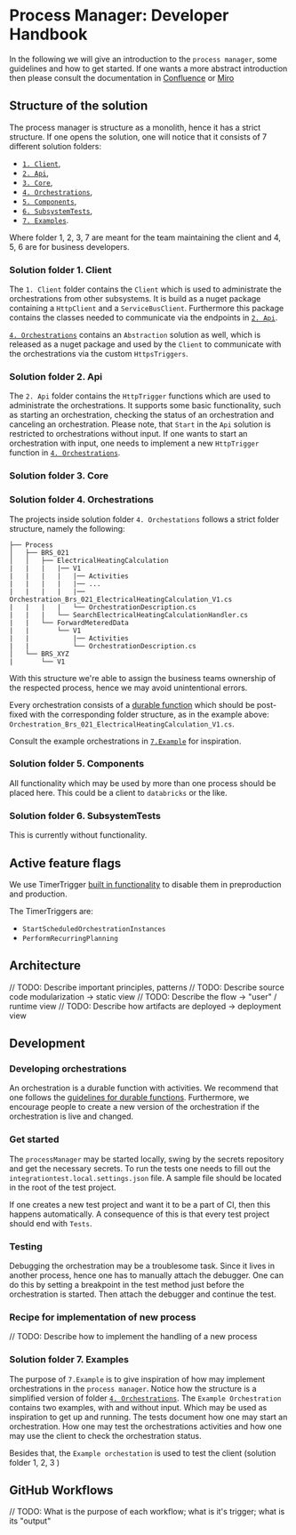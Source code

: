 # Process Manager: Developer Handbook
In the following we will give an introduction to the `process manager`, some guidelines and how to get started.
If one wants a more abstract introduction then please consult the documentation in [Confluence](https://energinet.atlassian.net/wiki/spaces/D3/pages/1126072346/Analyse+og+design+til+PM-22+ProcessManager#ProcessManager-and-framework-design)
or [Miro](https://miro.com/app/board/uXjVLXgfr7o=/)

## Structure of the solution
The process manager is structure as a monolith, hence it has a strict structure.
If one opens the solution, one will notice that it consists of 7 different solution folders:

- [`1. Client`](#solution-folder-1-client),
- [`2. Api`](#solution-folder-2-api),
- [`3. Core`](#solution-folder-3-core),
- [`4. Orchestrations`](#solution-folder-4-orchestrations),
- [`5. Components`](#solution-folder-5-components),
- [`6. SubsystemTests`](#solution-folder-6-subsystemtests),
- [`7. Examples`](#solution-folder-7-examples).

Where folder 1, 2, 3, 7 are meant for the team maintaining the client and  4, 5, 6 are for business developers.


### Solution folder 1. Client

The `1. Client` folder contains the `Client` which is used to administrate the orchestrations from other subsystems.
It is build as a nuget package containing a `HttpClient` and a `ServiceBusClient`.
Furthermore this package contains the classes needed to communicate via the endpoints in [`2. Api`](#solution-folder-2-api).

[`4. Orchestrations`](#solution-folder-4-orchestrations) contains an `Abstraction` solution as well,
which is released as a nuget package and used by the `Client` to communicate with the orchestrations via the custom `HttpsTriggers`.

### Solution folder 2. Api

The `2. Api` folder contains the `HttpTrigger` functions which are used to administrate the orchestrations.
It supports some basic functionality, such as starting an orchestration, checking the status of an orchestration and canceling an orchestration.
Please note, that `Start` in the `Api` solution is restricted to orchestrations without input. 
If one wants to start an orchestration with input, one needs to implement a new `HttpTrigger` function in [`4. Orchestrations`](#solution-folder-4-orchestrations).

### Solution folder 3. Core



### Solution folder 4. Orchestrations

The projects inside solution folder `4. Orchestations` follows a strict folder structure, namely the following:

```text
├── Process
│   ├── BRS_021
│   │   ├── ElectricalHeatingCalculation
|   |   |   |── V1
|   |   |   |   |── Activities
|   |   |   |   |── ...
|   |   |   |   |── Orchestration_Brs_021_ElectricalHeatingCalculation_V1.cs
|   |   |   |   └── OrchestrationDescription.cs
|   |   |   └── SearchElectricalHeatingCalculationHandler.cs
|   |   └── ForwardMeteredData
|   |       └── V1
|   |           |── Activities
|   |           └── OrchestrationDescription.cs
│   └── BRS_XYZ
|       └── V1
```

With this structure we're able to assign the business teams ownership of the respected process,
hence we may avoid unintentional errors.

Every orchestration consists of a [durable function](https://learn.microsoft.com/en-us/azure/azure-functions/durable/durable-functions-overview?tabs=in-process%2Cnodejs-v3%2Cv1-model&pivots=csharp)
which should be post-fixed with the corresponding folder structure, as in the example above: `Orchestration_Brs_021_ElectricalHeatingCalculation_V1.cs`.

Consult the example orchestrations in [`7.Example`](#solution-folder-7-examples) for inspiration.

### Solution folder 5. Components

All functionality which may be used by more than one process should be placed here.
This could be a client to `databricks` or the like.

### Solution folder 6. SubsystemTests

This is currently without functionality.

## Active feature flags

We use TimerTrigger [built in functionality](https://learn.microsoft.com/en-us/azure/azure-functions/disable-function?tabs=portal) to disable them in preproduction and production.

The TimerTriggers are:

- `StartScheduledOrchestrationInstances`
- `PerformRecurringPlanning`

## Architecture

// TODO: Describe important principles, patterns
// TODO: Describe source code modularization -> static view
// TODO: Describe the flow -> "user" / runtime view
// TODO: Describe how artifacts are deployed -> deployment view

## Development

### Developing orchestrations

An orchestration is a durable function with activities.
We recommend that one follows the [guidelines for durable functions](https://energinet.atlassian.net/wiki/spaces/D3/pages/824475658/Durable+Functions).
Furthermore, we encourage people to create a new version of the orchestration if the orchestration is live and changed.

### Get started

The `processManager` may be started locally, swing by the secrets repository and get the necessary secrets.
To run the tests one needs to fill out the `integrationtest.local.settings.json` file.
A sample file should be located in the root of the test project.

If one creates a new test project and want it to be a part of CI, then this happens automatically.
A consequence of this is that every test project should end with `Tests`.

### Testing

Debugging the orchestration may be a troublesome task. Since it lives in another process, hence one has to manually attach the debugger.
One can do this by setting a breakpoint in the test method just before the orchestration is started.
Then attach the debugger and continue the test.

### Recipe for implementation of new process

// TODO: Describe how to implement the handling of a new process

### Solution folder 7. Examples

The purpose of `7.Example` is to give inspiration of how may implement orchestrations in the `process manager`.
Notice how  the structure is a simplified version of folder [`4. Orchestrations`](#solution-folder-4-orchestrations).
The `Example Orchestration` contains two examples, with and without input. Which may be used as inspiration to get up and running.
The tests document how one may start an orchestration.
How one may test the orchestrations activities and how one may use the client to check the orchestration status.

Besides that, the `Example orchestation` is used to test the client (solution folder 1, 2, 3 )

## GitHub Workflows

// TODO: What is the purpose of each workflow; what is it's trigger; what is its "output"
